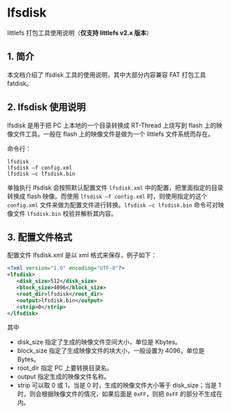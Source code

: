 # lfsdisk

littlefs 打包工具使用说明（**仅支持 littlefs v2.x 版本**）

## 1. 简介

本文档介绍了 lfsdisk 工具的使用说明，其中大部分内容兼容 FAT 打包工具 fatdisk。

## 2. lfsdisk 使用说明

lfsdisk 是用于把 PC 上本地的一个目录转换成 RT-Thread 上烧写到 flash 上的映像文件工具。一般在 flash 上的映像文件是做为一个 littlefs 文件系统而存在。

命令行：

```
lfsdisk
lfsdisk –f config.xml
lfsdisk –c lfsdisk.bin
```

单独执行 lfsdisk 会按照默认配置文件 `lfsdisk.xml` 中的配置，把里面指定的目录转换成 flash 映像。而使用 `lfsdisk –f config.xml` 时，则使用指定的这个 `config.xml` 文件来做为配置文件进行转换。`lfsdisk –c lfsdisk.bin` 命令可对映像文件 `lfsdisk.bin` 校验并解析其内容。

## 3. 配置文件格式

配置文件 lfsdisk.xml 是以 xml 格式来保存，例子如下：

```xml
<?xml version="1.0" encoding="UTF-8"?>
<lfsdisk>
   <disk_size>512</disk_size>
   <block_size>4096</block_size>
   <root_dir>lfsdisk</root_dir>
   <output>lfsdisk.bin</output>
   <strip>0</strip>
</lfsdisk>
```

其中 

* disk_size 指定了生成的映像文件空间大小，单位是 Kbytes。
* block_size 指定了生成映像文件的块大小，一般设置为 4096，单位是 Bytes。
* root_dir 指定 PC 上要转换目录名。
* output 指定生成的映像文件名称。
* strip 可以取 0 或 1，当是 0 时，生成的映像文件大小等于 disk_size；当是 1 时，则会根据映像文件的情况，如果后面是 `0xFF`，则把 `0xFF` 的部分不生成在内。


